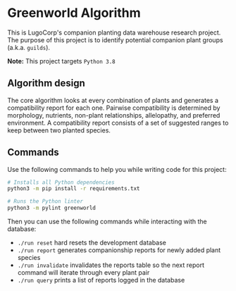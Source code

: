 # Greenworld Algorithm
This is LugoCorp's companion planting data warehouse research project.
The purpose of this project is to identify potential companion plant groups (a.k.a. `guilds`).

**Note:** This project targets `Python 3.8`

## Algorithm design
The core algorithm looks at every combination of plants and generates a compatibility report for each one.
Pairwise compatibility is determined by morphology, nutrients, non-plant relationships, allelopathy, and preferred environment.
A compatibility report consists of a set of suggested ranges to keep between two planted species.

## Commands
Use the following commands to help you while writing code for this project:

```bash
# Installs all Python dependencies
python3 -m pip install -r requirements.txt

# Runs the Python linter
python3 -m pylint greenworld
```

Then you can use the following commands while interacting with the database:

- `./run reset` hard resets the development database
- `./run report` generates companionship reports for newly added plant species
- `./run invalidate` invalidates the reports table so the next report command will iterate through every plant pair
- `./run query` prints a list of reports logged in the database

